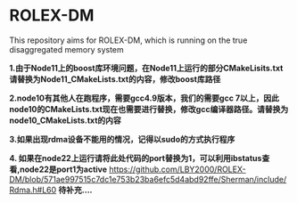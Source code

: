 # ROLEX-DM
This repository aims for ROLEX-DM, which is running on the true disaggregated memory system



<b>1.由于Node11上的boost库环境问题，在Node11上运行的部分CMakeLisits.txt请替换为Node11_CMakeLists.txt的内容，修改boost库路径</b>

<b>2.node10有其他人在跑程序，需要gcc4.9版本，我们的需要gcc 7以上，因此node10的CMakeLists.txt现在也需要进行替换，修改gcc编译器路径。请替换为node10_CMakeLists.txt的内容    </b>

<b>3.如果出现rdma设备不能用的情况，记得以sudo的方式执行程序    </b>

<b>4. 如果在node22上运行请将此处代码的port替换为1，可以利用ibstatus查看,node22是port1为active</b>
https://github.com/LBY2000/ROLEX-DM/blob/571ae997515c7dc1e753b23ba6efc5d4abd92ffe/Sherman/include/Rdma.h#L60
<b>待补充....</b>
